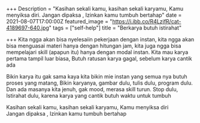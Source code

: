 +++
Description = "Kasihan sekali kamu, kasihan sekali karyamu, Kamu menyiksa diri. Jangan dipaksa , Izinkan kamu tumbuh bertahap"
date = 2021-08-07T17:00:00Z
featured_image = "https://i.ibb.co/R4LzjfR/cat-4189697-640.jpg"
tags = ["self-help"]
title = "Berkarya butuh istirahat"

+++
Kita ngga akan bisa nyelesaiin pekerjaan dengan instan, kita ngga akan bisa menguasai materi hanya dengan hitungan jam, kita juga ngga bisa mempelajari skill (apapun itu) hanya dengan modal instan. Kita mau karya pertama tampil luar biasa, Butuh ratusan karya gagal, sebelum karya cantik ada

Bikin karya itu gak sama kaya kita bikin mie instan yang semua nya butuh proses yang matang, Bikin karyanya, gambar dulu, tulis dulu, program dulu. Dan ada masanya kita jenuh, gak mood, merasa skill turun. Stop dulu, Istirahat dulu, karena karya yang cantik butuh waktu untuk tumbuh

Kasihan sekali kamu, kasihan sekali karyamu, Kamu menyiksa diri   
Jangan dipaksa , Izinkan kamu tumbuh bertahap